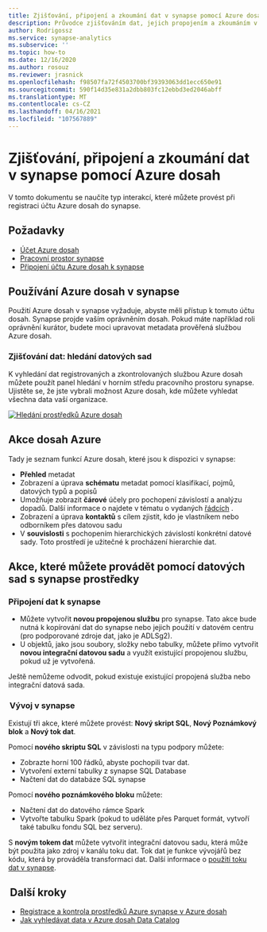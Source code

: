 ```yaml
---
title: Zjišťování, připojení a zkoumání dat v synapse pomocí Azure dosah
description: Průvodce zjišťováním dat, jejich propojením a zkoumáním v synapse
author: Rodrigossz
ms.service: synapse-analytics
ms.subservice: ''
ms.topic: how-to
ms.date: 12/16/2020
ms.author: rosouz
ms.reviewer: jrasnick
ms.openlocfilehash: f98507fa72f4503700bf39393063dd1ecc650e91
ms.sourcegitcommit: 590f14d35e831a2dbb803fc12ebbd3ed2046abff
ms.translationtype: MT
ms.contentlocale: cs-CZ
ms.lasthandoff: 04/16/2021
ms.locfileid: "107567889"
---
```

# <a name="discover-connect-and-explore-data-in-synapse-using-azure-purview"></a>Zjišťování, připojení a zkoumání dat v synapse pomocí Azure dosah 

V tomto dokumentu se naučíte typ interakcí, které můžete provést při registraci účtu Azure dosah do synapse. 

## <a name="prerequisites"></a>Požadavky 

- [Účet Azure dosah](../../purview/create-catalog-portal.md) 
- [Pracovní prostor synapse](../quickstart-create-workspace.md) 
- [Připojení účtu Azure dosah k synapse](quickstart-connect-azure-purview.md) 

## <a name="using-azure-purview-in-synapse"></a>Používání Azure dosah v synapse 

Použití Azure dosah v synapse vyžaduje, abyste měli přístup k tomuto účtu dosah. Synapse projde vaším oprávněním dosah. Pokud máte například roli oprávnění kurátor, budete moci upravovat metadata prověřená službou Azure dosah. 

### <a name="data-discovery-search-datasets"></a>Zjišťování dat: hledání datových sad 

K vyhledání dat registrovaných a zkontrolovaných službou Azure dosah můžete použít panel hledání v horním středu pracovního prostoru synapse. Ujistěte se, že jste vybrali možnost Azure dosah, kde můžete vyhledat všechna data vaší organizace. 

[![Hledání prostředků Azure dosah](./media/purview-access.png)](./media/purview-access.png#lightbox)

## <a name="azure-purview-actions"></a>Akce dosah Azure 

Tady je seznam funkcí Azure dosah, které jsou k dispozici v synapse: 
- **Přehled** metadat 
- Zobrazení a úprava **schématu** metadat pomocí klasifikací, pojmů, datových typů a popisů 
- Umožňuje zobrazit **čárové** účely pro pochopení závislostí a analýzu dopadů. Další informace o najdete v tématu o vydaných [řádcích](../../purview/catalog-lineage-user-guide.md) .
- Zobrazení a úprava **kontaktů** s cílem zjistit, kdo je vlastníkem nebo odborníkem přes datovou sadu 
- V **souvislosti** s pochopením hierarchických závislostí konkrétní datové sady. Toto prostředí je užitečné k procházení hierarchie dat.

## <a name="actions-that-you-can-perform-over-datasets-with-synapse-resources"></a>Akce, které můžete provádět pomocí datových sad s synapse prostředky 

### <a name="connect-data-to-synapse"></a>Připojení dat k synapse 

- Můžete vytvořit **novou propojenou službu** pro synapse. Tato akce bude nutná k kopírování dat do synapse nebo jejich použití v datovém centru (pro podporované zdroje dat, jako je ADLSg2). 
- U objektů, jako jsou soubory, složky nebo tabulky, můžete přímo vytvořit **novou integrační datovou sadu** a využít existující propojenou službu, pokud už je vytvořená. 

Ještě nemůžeme odvodit, pokud existuje existující propojená služba nebo integrační datová sada. 

###  <a name="develop-in-synapse"></a>Vývoj v synapse 

Existují tři akce, které můžete provést: **Nový skript SQL**, **Nový Poznámkový blok** a **Nový tok dat**. 

Pomocí **nového skriptu SQL** v závislosti na typu podpory můžete: 
- Zobrazte horní 100 řádků, abyste pochopili tvar dat. 
- Vytvoření externí tabulky z synapse SQL Database 
- Načtení dat do databáze SQL synapse 
 
Pomocí **nového poznámkového bloku** můžete: 
- Načtení dat do datového rámce Spark 
- Vytvořte tabulku Spark (pokud to uděláte přes Parquet formát, vytvoří také tabulku fondu SQL bez serveru). 
 
S **novým tokem dat** můžete vytvořit integrační datovou sadu, která může být použita jako zdroj v kanálu toku dat. Tok dat je funkce vývojářů bez kódu, která by prováděla transformaci dat. Další informace o [použití toku dat v synapse](../quickstart-data-flow.md).

##  <a name="nextsteps"></a>Další kroky 

- [Registrace a kontrola prostředků Azure synapse v Azure dosah](../../purview/register-scan-azure-synapse-analytics.md)
- [Jak vyhledávat data v Azure dosah Data Catalog](../../purview/how-to-search-catalog.md)
